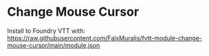 # Change Mouse Cursor
Install to Foundry VTT with: https://raw.githubusercontent.com/FalxMuralis/fvtt-module-change-mouse-cursor/main/module.json
